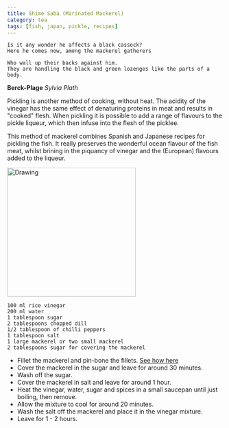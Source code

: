 ```yaml
---
title: Shime Saba (Marinated Mackerel) 
category: tea
tags: [fish, japan, pickle, recipes]
---
```


	Is it any wonder he affects a black cassock?
	Here he comes now, among the mackerel gatherers

	Who wall up their backs against him.
	They are handling the black and green lozenges like the parts of a body.
	
  **Berck-Plage** *Sylvia Plath*

Pickling is another method of cooking, without heat. The acidity of the vinegar has the same effect of denaturing proteins in meat and results in "cooked" flesh. When pickling it is possible to add a range of flavours to the pickle liqueur, which then infuse into the flesh of the picklee. 

This method of mackerel combines Spanish and Japanese recipes for pickling the fish. It really preserves the wonderful ocean flavour of the fish meat, whilst brining in the piquancy of vinegar and the (European) flavours added to the liqueur.

<img src="http://fodblog.github.io/assets/pictures/shime_saba.jpg" alt="Drawing" style="width: 300px;"/>

	100 ml rice vinegar
	200 ml water
	1 tablespoon sugar
	2 tablespoons chopped dill
	1/2 tablespoon of chilli peppers
	1 tablespoon salt
	1 large mackerel or two small mackerel
	2 tablespoons sugar for covering the mackerel
	
* Fillet the mackerel and pin-bone the fillets. [See how here](https://www.youtube.com/watch?v=0hvm8GE0ADA)
* Cover the mackerel in the sugar and leave for around 30 minutes.
* Wash off the sugar.
* Cover the mackerel in salt and leave for around 1 hour.
* Heat the vinegar, water, sugar and spices in a small saucepan until just boiling, then remove.
* Allow the mixture to cool for around 20 minutes.
* Wash the salt off the mackerel and place it in the vinegar mixture.
* Leave for 1 - 2 hours.